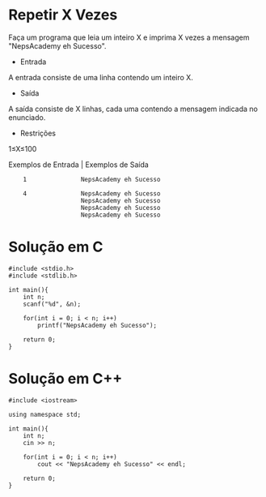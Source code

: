 # Repetir X Vezes

Faça um programa que leia um inteiro X e imprima X vezes a mensagem "NepsAcademy eh Sucesso".

- Entrada

A entrada consiste de uma linha contendo um inteiro X.

- Saída

A saída consiste de X linhas, cada uma contendo a mensagem indicada no enunciado.

- Restrições

1≤X≤100

Exemplos de Entrada	| Exemplos de Saída

        1               NepsAcademy eh Sucesso
        
        4               NepsAcademy eh Sucesso
                        NepsAcademy eh Sucesso
                        NepsAcademy eh Sucesso
                        NepsAcademy eh Sucesso

# Solução em C

```
#include <stdio.h>
#include <stdlib.h>

int main(){    	
    int n;
	scanf("%d", &n);
	
	for(int i = 0; i < n; i++)
		printf("NepsAcademy eh Sucesso");

    return 0;
}
```
# Solução em C++

```
#include <iostream>

using namespace std;

int main(){
    int n; 
	cin >> n;
	
	for(int i = 0; i < n; i++)
		cout << "NepsAcademy eh Sucesso" << endl;	
	
    return 0;
}
```